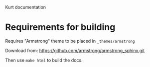 Kurt documentation


# Requirements for building

Requires "Armstrong" theme to be placed in `_themes/armstrong`

Download from:
https://github.com/armstrong/armstrong_sphinx.git

Then use `make html` to build the docs.
